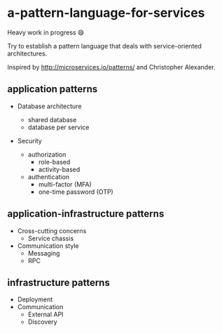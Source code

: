 # a-pattern-language-for-services
Heavy work in progress :smile:

Try to establish a pattern language that deals with service-oriented architectures.

Inspired by http://microservices.io/patterns/ and Christopher Alexander.


## application patterns

* Database architecture
  * shared database
  * database per service

* Security
  * authorization
    * role-based
    * activity-based
  * authentication
    * multi-factor (MFA)
    * one-time password (OTP)


## application-infrastructure patterns

* Cross-cutting concerns
  * Service chassis
* Communication style
  * Messaging
  * RPC


## infrastructure patterns

* Deployment
* Communication
  * External API
  * Discovery
